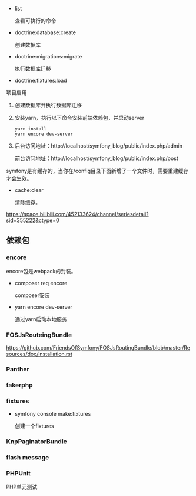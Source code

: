 - list

  查看可执行的命令

- doctrine:database:create

  创建数据库

- doctrine:migrations:migrate

  执行数据库迁移

- doctrine:fixtures:load



项目启用

1. 创建数据库并执行数据库迁移

2. 安装yarn，执行以下命令安装前端依赖包，并启动server

   ```
   yarn install
   yarn encore dev-server
   ```

3. 后台访问地址：http://localhost/symfony_blog/public/index.php/admin

   前台访问地址：http://localhost/symfony_blog/public/index.php/post



symfony是有缓存的，当你在/config目录下面新增了一个文件时，需要重建缓存才会生效。

- cache:clear

  清除缓存。

https://space.bilibili.com/452133624/channel/seriesdetail?sid=355222&ctype=0



## 依赖包

### encore

encore包是webpack的封装。

- composer req encore

  composer安装

- yarn encore dev-server

  通过yarn启动本地服务




### FOSJsRouteingBundle

https://github.com/FriendsOfSymfony/FOSJsRoutingBundle/blob/master/Resources/doc/installation.rst



### Panther





### fakerphp




### fixtures

- symfony console make:fixtures

  创建一个fixtures



### KnpPaginatorBundle



### flash message



### PHPUnit

PHP单元测试


